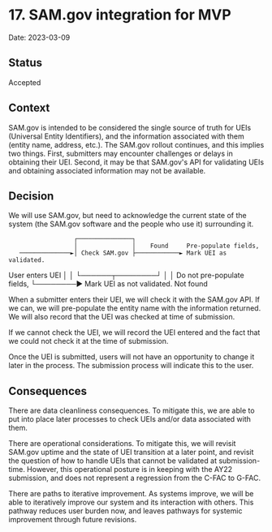 # 17. SAM.gov integration for MVP

Date: 2023-03-09

## Status

Accepted

## Context

SAM.gov is intended to be considered the single source of truth for UEIs (Universal Entity Identifiers), and the information associated with them (entity name, address, etc.). The SAM.gov rollout continues, and this implies two things. First, submitters may encounter challenges or delays in obtaining their UEI. Second, it may be that SAM.gov's API for validating UEIs and obtaining associated information may not be available. 

## Decision

We will use SAM.gov, but need to acknowledge the current state of the system (the SAM.gov software and the people who use it) surrounding it.


                      ┌───────────────┐
                      │               │    Found     Pre-populate fields,
       ──────────────►│ Check SAM.gov ├────────────► Mark UEI as validated.
User enters UEI       │               │
                      └──────┬────────┘
                             │
                             │           Do not pre-populate fields,
                             └────────►  Mark UEI as not validated.
                             Not found

When a submitter enters their UEI, we will check it with the SAM.gov API. If we can, we will pre-populate the entity name with the information returned. We will also record that the UEI was checked at time of submission.

If we cannot check the UEI, we will record the UEI entered and the fact that we could not check it at the time of submission.

Once the UEI is submitted, users will not have an opportunity to change it later in the process. The submission process will indicate this to the user.

## Consequences

There are data cleanliness consequences. To mitigate this, we are able to put into place later processes to check UEIs and/or data associated with them.

There are operational considerations. To mitigate this, we will revisit SAM.gov uptime and the state of UEI transition at a later point, and revisit the question of how to handle UEIs that cannot be validated at submission-time. However, this operational posture is in keeping with the AY22 submission, and does not represent a regression from the C-FAC to G-FAC.

There are paths to iterative improvement. As systems improve, we will be able to iteratively improve our system and its interaction with others. This pathway reduces user burden now, and leaves pathways for systemic improvement through future revisions.